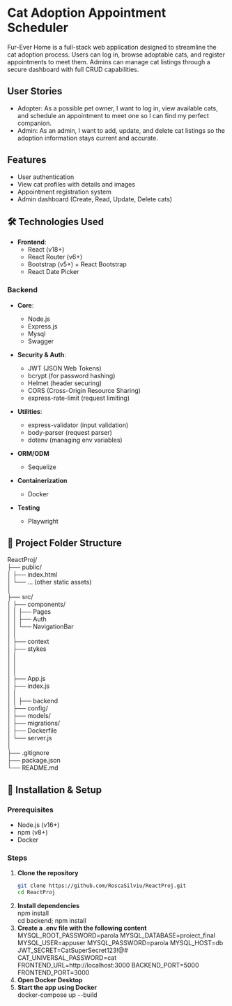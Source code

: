 # Cat Adoption Appointment Scheduler

Fur-Ever Home is a full-stack web application designed to streamline the cat adoption process. Users can log in, browse adoptable cats, and register appointments to meet them. Admins can manage cat listings through a secure dashboard with full CRUD capabilities.

## User Stories
- Adopter:
    As a possible pet owner, I want to log in, view available cats, and schedule an appointment to meet one so I can find my perfect companion.
- Admin:
    As an admin, I want to add, update, and delete cat listings so the adoption information stays current and accurate.

## Features
- User authentication
- View cat profiles with details and images
- Appointment registration system
- Admin dashboard (Create, Read, Update, Delete cats)

## 🛠 Technologies Used

- **Frontend**:
  - React (v18+)
  - React Router (v6+)
  - Bootstrap (v5+) + React Bootstrap
  - React Date Picker

### Backend
- **Core**:
  - Node.js
  - Express.js
  - Mysql
  - Swagger

- **Security & Auth**:
  - JWT (JSON Web Tokens)
  - bcrypt (for password hashing)
  - Helmet (header securing)
  - CORS (Cross-Origin Resource Sharing)
  - express-rate-limit (request limiting)

- **Utilities**:
  - express-validator (input validation)
  - body-parser (request parser)
  - dotenv (managing env variables)

- **ORM/ODM** 
  - Sequelize

- **Containerization** 
  - Docker

- **Testing** 
  - Playwright

## 📁 Project Folder Structure

ReactProj/  
├── public/  
│ ├── index.html  
│ └── ... (other static assets)  
│  
├── src/  
│ ├── components/  
│ │ ├── Pages  
│ │ ├── Auth  
│ │ └── NavigationBar  
│ │  
│ ├── context  
│ ├── stykes  
│ │  
│ │   
│ │  
│ ├── App.js  
│ ├── index.js  
│ │  
│ │ 
├── backend  
│ ├── config/  
│ ├── models/  
│ ├── migrations/  
│ ├── Dockerfile  
│ └── server.js  
│  
├── .gitignore  
├── package.json  
└── README.md  


## 🚀 Installation & Setup

### Prerequisites
- Node.js (v16+)
- npm (v8+)
- Docker

### Steps

1. **Clone the repository**
   ```bash
   git clone https://github.com/RoscaSilviu/ReactProj.git
   cd ReactProj
2. **Install dependencies**  
   npm install  
   cd backend; npm install
3. **Create a .env file with the following content**
    MYSQL_ROOT_PASSWORD=parola
    MYSQL_DATABASE=proiect_final
    MYSQL_USER=appuser
    MYSQL_PASSWORD=parola
    MYSQL_HOST=db
    JWT_SECRET=CatSuperSecret123!@#
    CAT_UNIVERSAL_PASSWORD=cat
    FRONTEND_URL=http://localhost:3000
    BACKEND_PORT=5000
    FRONTEND_PORT=3000
4. **Open Docker Desktop**  
5. **Start the app using Docker**  
   docker-compose up --build



